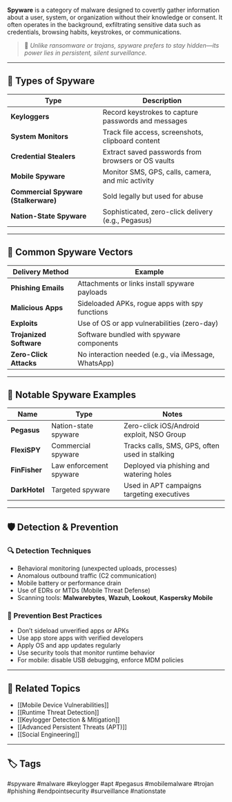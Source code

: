 **Spyware** is a category of malware designed to covertly gather information about a user, system, or organization without their knowledge or consent. It often operates in the background, exfiltrating sensitive data such as credentials, browsing habits, keystrokes, or communications.

> 🧠 *Unlike ransomware or trojans, spyware prefers to stay hidden—its power lies in persistent, silent surveillance.*

---

## 🧱 Types of Spyware

| Type                  | Description                                          |
|-----------------------|------------------------------------------------------|
| **Keyloggers**         | Record keystrokes to capture passwords and messages |
| **System Monitors**    | Track file access, screenshots, clipboard content   |
| **Credential Stealers**| Extract saved passwords from browsers or OS vaults  |
| **Mobile Spyware**     | Monitor SMS, GPS, calls, camera, and mic activity   |
| **Commercial Spyware (Stalkerware)** | Sold legally but used for abuse     |
| **Nation-State Spyware** | Sophisticated, zero-click delivery (e.g., Pegasus) |

---

## 📲 Common Spyware Vectors

| Delivery Method        | Example                                               |
|------------------------|--------------------------------------------------------|
| **Phishing Emails**     | Attachments or links install spyware payloads          |
| **Malicious Apps**      | Sideloaded APKs, rogue apps with spy functions         |
| **Exploits**            | Use of OS or app vulnerabilities (zero-day)           |
| **Trojanized Software** | Software bundled with spyware components              |
| **Zero-Click Attacks**  | No interaction needed (e.g., via iMessage, WhatsApp)  |

---

## 🧪 Notable Spyware Examples

| Name          | Type              | Notes                                             |
|---------------|-------------------|---------------------------------------------------|
| **Pegasus**   | Nation-state spyware | Zero-click iOS/Android exploit, NSO Group        |
| **FlexiSPY**  | Commercial spyware | Tracks calls, SMS, GPS, often used in stalking   |
| **FinFisher** | Law enforcement spyware | Deployed via phishing and watering holes   |
| **DarkHotel** | Targeted spyware | Used in APT campaigns targeting executives         |

---

## 🛡 Detection & Prevention

### 🔍 Detection Techniques

- Behavioral monitoring (unexpected uploads, processes)
- Anomalous outbound traffic (C2 communication)
- Mobile battery or performance drain
- Use of EDRs or MTDs (Mobile Threat Defense)
- Scanning tools: **Malwarebytes**, **Wazuh**, **Lookout**, **Kaspersky Mobile**

### 🛑 Prevention Best Practices

- Don’t sideload unverified apps or APKs
- Use app store apps with verified developers
- Apply OS and app updates regularly
- Use security tools that monitor runtime behavior
- For mobile: disable USB debugging, enforce MDM policies

---

## 🧩 Related Topics

- [[Mobile Device Vulnerabilities]]
- [[Runtime Threat Detection]]
- [[Keylogger Detection & Mitigation]]
- [[Advanced Persistent Threats (APT)]]
- [[Social Engineering]]

---

## 🏷 Tags

#spyware #malware #keylogger #apt #pegasus #mobilemalware #trojan #phishing #endpointsecurity #surveillance #nationstate

